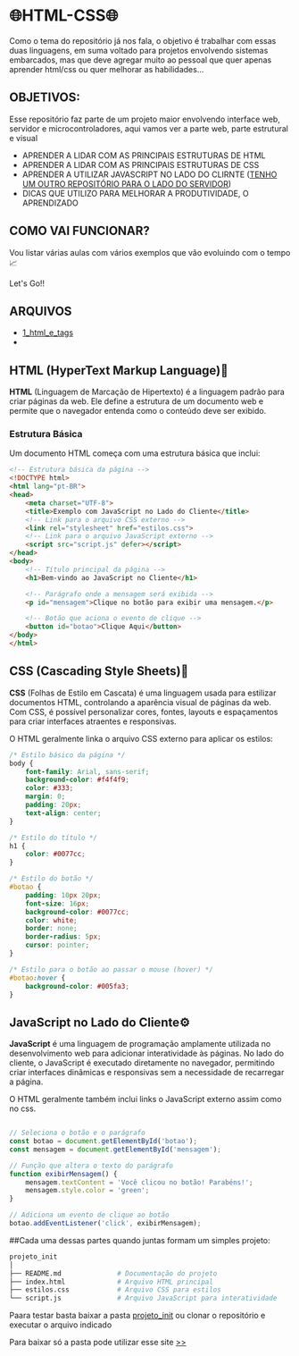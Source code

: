 # 🌐HTML-CSS🌐
Como o tema do repositório já nos fala, o objetivo é trabalhar com essas duas linguagens, em suma voltado para projetos envolvendo sistemas embarcados, mas que deve agregar muito ao pessoal que quer apenas aprender html/css ou quer melhorar as habilidades...
## OBJETIVOS:
Esse repositório faz parte de um projeto maior envolvendo interface web, servidor e microcontroladores, aqui vamos ver a parte web, parte estrutural e visual
* APRENDER A LIDAR COM AS PRINCIPAIS ESTRUTURAS DE HTML
* APRENDER A LIDAR COM AS PRINCIPAIS ESTRUTURAS DE CSS
* APRENDER A UTILIZAR JAVASCRIPT NO LADO DO CLIRNTE ([TENHO UM OUTRO REPOSITÓRIO PARA O LADO DO SERVIDOR](https://github.com/well1ngt0nso/serverjs#serverjs))
* DICAS QUE UTILIZO PARA MELHORAR A PRODUTIVIDADE, O APRENDIZADO
## COMO VAI FUNCIONAR?
Vou listar várias aulas com vários exemplos que vão evoluindo com o tempo📈

Let's Go!!
## ARQUIVOS

* [1_html_e_tags]()
* 

## HTML (HyperText Markup Language)🧱

**HTML** (Linguagem de Marcação de Hipertexto) é a linguagem padrão para criar páginas da web. Ele define a estrutura de um documento web e permite que o navegador entenda como o conteúdo deve ser exibido.
### Estrutura Básica

Um documento HTML começa com uma estrutura básica que inclui:

```html
<!-- Estrutura básica da página -->
<!DOCTYPE html>
<html lang="pt-BR">
<head>
    <meta charset="UTF-8">
    <title>Exemplo com JavaScript no Lado do Cliente</title>
    <!-- Link para o arquivo CSS externo -->
    <link rel="stylesheet" href="estilos.css">
    <!-- Link para o arquivo JavaScript externo -->
    <script src="script.js" defer></script>
</head>
<body>
    <!-- Título principal da página -->
    <h1>Bem-vindo ao JavaScript no Cliente</h1>

    <!-- Parágrafo onde a mensagem será exibida -->
    <p id="mensagem">Clique no botão para exibir uma mensagem.</p>

    <!-- Botão que aciona o evento de clique -->
    <button id="botao">Clique Aqui</button>
</body>
</html>

```
## CSS (Cascading Style Sheets)🎨

**CSS** (Folhas de Estilo em Cascata) é uma linguagem usada para estilizar documentos HTML, controlando a aparência visual de páginas da web. Com CSS, é possível personalizar cores, fontes, layouts e espaçamentos para criar interfaces atraentes e responsivas.

O HTML geralmente linka o arquivo CSS externo para aplicar os estilos:

```css
/* Estilo básico da página */
body {
    font-family: Arial, sans-serif;
    background-color: #f4f4f9;
    color: #333;
    margin: 0;
    padding: 20px;
    text-align: center;
}

/* Estilo do título */
h1 {
    color: #0077cc;
}

/* Estilo do botão */
#botao {
    padding: 10px 20px;
    font-size: 16px;
    background-color: #0077cc;
    color: white;
    border: none;
    border-radius: 5px;
    cursor: pointer;
}

/* Estilo para o botão ao passar o mouse (hover) */
#botao:hover {
    background-color: #005fa3;
}
```

## JavaScript no Lado do Cliente⚙️

**JavaScript** é uma linguagem de programação amplamente utilizada no desenvolvimento web para adicionar interatividade às páginas. No lado do cliente, o JavaScript é executado diretamente no navegador, permitindo criar interfaces dinâmicas e responsivas sem a necessidade de recarregar a página.

O HTML geralmente também inclui links o JavaScript externo assim como no css.

```javascript

// Seleciona o botão e o parágrafo
const botao = document.getElementById('botao');
const mensagem = document.getElementById('mensagem');

// Função que altera o texto do parágrafo
function exibirMensagem() {
    mensagem.textContent = 'Você clicou no botão! Parabéns!';
    mensagem.style.color = 'green';
}

// Adiciona um evento de clique ao botão
botao.addEventListener('click', exibirMensagem);
```

##Cada uma dessas partes quando juntas formam um simples projeto:

```graphql
projeto_init
│
├── README.md              # Documentação do projeto
├── index.html             # Arquivo HTML principal
├── estilos.css            # Arquivo CSS para estilos
└── script.js              # Arquivo JavaScript para interatividade
```
Paara testar basta baixar a pasta [projeto_init](projeto_init) ou clonar o repositório e executar o arquivo indicado

Para baixar só a pasta pode utilizar esse site [>>](https://minhaskamal.github.io/DownGit/#/home)
